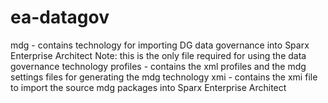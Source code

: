 # ea-datagov
mdg - contains technology for importing DG data governance into Sparx Enterprise Architect
  Note: this is the only file required for using the data governance technology
profiles - contains the xml profiles and the mdg settings files for generating the mdg technology
xmi - contains the xmi file to import the source mdg packages into Sparx Enterprise Architect
